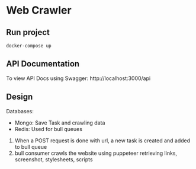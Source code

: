 # Web Crawler

## Run project

`docker-compose up`

## API Documentation

To view API Docs using Swagger: http://localhost:3000/api

## Design

Databases:

- Mongo: Save Task and crawling data
- Redis: Used for bull queues

1. When a POST request is done with url, a new task is created and added to bull queue
2. bull consumer crawls the website using puppeteer retrieving links, screenshot, stylesheets, scripts
